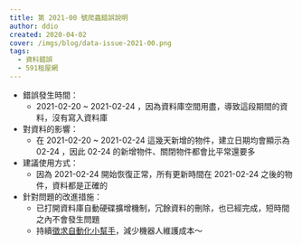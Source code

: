 ```yaml
---
title: 第 2021-00 號爬蟲錯誤說明
author: ddio
created: 2020-04-02
cover: /imgs/blog/data-issue-2021-00.png
tags:
  - 資料錯誤
  - 591租屋網
---
```


- 錯誤發生時間：
  - 2021-02-20 ~ 2021-02-24 ，因為資料庫空間用盡，導致這段期間的資料，沒有寫入資料庫
- 對資料的影響：
  - 在 2021-02-20 ~ 2021-02-24 這幾天新增的物件，建立日期均會顯示為 02-24 ，因此 02-24 的新增物件、關閉物件都會比平常還要多
  <!--more-->
- 建議使用方式：
  - 因為 2021-02-24 開始恢復正常，所有更新時間在 2021-02-24 之後的物件，資料都是正確的
- 針對問題的改進措施：
  - 已打開資料庫自動硬碟擴增機制，冗餘資料的刪除，也已經完成，短時間之內不會發生問題
  - 持續[徵求自動化小幫手](/blog/post/2020-09-automation-help-needed/)，減少機器人維護成本～
